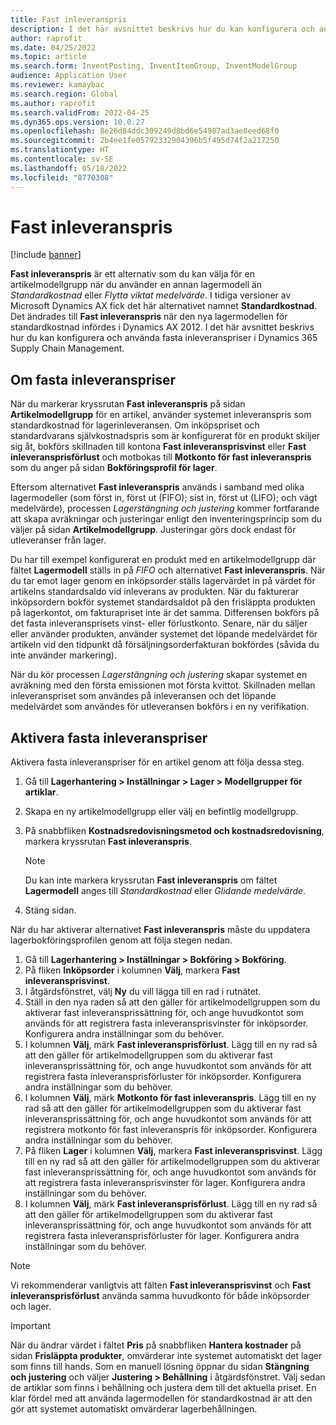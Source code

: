 ```yaml
---
title: Fast inleveranspris
description: I det här avsnittet beskrivs hur du kan konfigurera och använda fasta inleveranspriser i Microsoft Dynamics 365 Supply Chain Management.
author: raprofit
ms.date: 04/25/2022
ms.topic: article
ms.search.form: InventPosting, InventItemGroup, InventModelGroup
audience: Application User
ms.reviewer: kamaybac
ms.search.region: Global
ms.author: raprofit
ms.search.validFrom: 2022-04-25
ms.dyn365.ops.version: 10.0.27
ms.openlocfilehash: 8e26d84ddc309249d8bd6e54987ad3ae8eed68f0
ms.sourcegitcommit: 2b4ee1fe05792332904396b5f495d74f2a217250
ms.translationtype: HT
ms.contentlocale: sv-SE
ms.lasthandoff: 05/18/2022
ms.locfileid: "8770308"
---
```

# <a name="fixed-receipt-price"></a>Fast inleveranspris

[!include [banner](../includes/banner.md)]

**Fast inleveranspris** är ett alternativ som du kan välja för en artikelmodellgrupp när du använder en annan lagermodell än *Standardkostnad* eller *Flytta viktat medelvärde*. I tidiga versioner av Microsoft Dynamics AX fick det här alternativet namnet **Standardkostnad**. Det ändrades till **Fast inleveranspris** när den nya lagermodellen för standardkostnad infördes i Dynamics AX 2012. I det här avsnittet beskrivs hur du kan konfigurera och använda fasta inleveranspriser i Dynamics 365 Supply Chain Management.

## <a name="about-fixed-receipt-prices"></a>Om fasta inleveranspriser

När du markerar kryssrutan **Fast inleveranspris** på sidan **Artikelmodellgrupp** för en artikel, använder systemet inleveranspris som standardkostnad för lagerinleveransen. Om inköpspriset och standardvarans självkostnadspris som är konfigurerat för en produkt skiljer sig åt, bokförs skillnaden till kontona **Fast inleveransprisvinst** eller **Fast inleveransprisförlust** och motbokas till **Motkonto för fast inleveranspris** som du anger på sidan **Bokföringsprofil för lager**.

Eftersom alternativet **Fast inleveranspris** används i samband med olika lagermodeller (som först in, först ut (FIFO); sist in, först ut (LIFO); och vägt medelvärde), processen *Lagerstängning och justering* kommer fortfarande att skapa avräkningar och justeringar enligt den inventeringsprincip som du väljer på sidan **Artikelmodellgrupp**. Justeringar görs dock endast för utleveranser från lager.

Du har till exempel konfigurerat en produkt med en artikelmodellgrupp där fältet **Lagermodell** ställs in på *FIFO* och alternativet **Fast inleveranspris**. När du tar emot lager genom en inköpsorder ställs lagervärdet in på värdet för artikelns standardsaldo vid inleverans av produkten. När du fakturerar inköpsordern bokför systemet standardsaldot på den frisläppta produkten på lagerkontot, om fakturapriset inte är det samma. Differensen bokförs på det fasta inleveransprisets vinst- eller förlustkonto. Senare, när du säljer eller använder produkten, använder systemet det löpande medelvärdet för artikeln vid den tidpunkt då försäljningsorderfakturan bokfördes (såvida du inte använder markering).

När du kör processen *Lagerstängning och justering* skapar systemet en avräkning med den första emissionen mot första kvittot. Skillnaden mellan inleveranspriset som användes på inleveransen och det löpande medelvärdet som användes för utleveransen bokförs i en ny verifikation.

## <a name="enable-fixed-receipt-prices"></a>Aktivera fasta inleveranspriser

Aktivera fasta inleveranspriser för en artikel genom att följa dessa steg.

1. Gå till **Lagerhantering \> Inställningar \> Lager \> Modellgrupper för artiklar**.
2. Skapa en ny artikelmodellgrupp eller välj en befintlig modellgrupp.
3. På snabbfliken **Kostnadsredovisningsmetod och kostnadsredovisning**, markera kryssrutan **Fast inleveranspris**.

    > [!NOTE]
    > Du kan inte markera kryssrutan **Fast inleveranspris** om fältet **Lagermodell** anges till *Standardkostnad* eller *Glidande medelvärde*.

4. Stäng sidan.

När du har aktiverar alternativet **Fast inleveranspris** måste du uppdatera lagerbokföringsprofilen genom att följa stegen nedan.

1. Gå till **Lagerhantering \> Inställningar \> Bokföring \> Bokföring**.
1. På fliken **Inköpsorder** i kolumnen **Välj**, markera **Fast inleveransprisvinst**.
1. I åtgärdsfönstret, välj **Ny** du vill lägga till en rad i rutnätet.
1. Ställ in den nya raden så att den gäller för artikelmodellgruppen som du aktiverar fast inleveransprissättning för, och ange huvudkontot som används för att registrera fasta inleveransprisvinster för inköpsorder. Konfigurera andra inställningar som du behöver.
1. I kolumnen **Välj**, märk **Fast inleveransprisförlust**. Lägg till en ny rad så att den gäller för artikelmodellgruppen som du aktiverar fast inleveransprissättning för, och ange huvudkontot som används för att registrera fasta inleveransprisförluster för inköpsorder. Konfigurera andra inställningar som du behöver.
1. I kolumnen **Välj**, märk **Motkonto för fast inleveranspris**. Lägg till en ny rad så att den gäller för artikelmodellgruppen som du aktiverar fast inleveransprissättning för, och ange huvudkontot som används för att registrera motkonto för fast inleveranspris för inköpsorder. Konfigurera andra inställningar som du behöver.
1. På fliken **Lager** i kolumnen **Välj**, markera **Fast inleveransprisvinst**. Lägg till en ny rad så att den gäller för artikelmodellgruppen som du aktiverar fast inleveransprissättning för, och ange huvudkontot som används för att registrera fasta inleveransprisvinster för lager. Konfigurera andra inställningar som du behöver.
1. I kolumnen **Välj**, märk **Fast inleveransprisförlust**. Lägg till en ny rad så att den gäller för artikelmodellgruppen som du aktiverar fast inleveransprissättning för, och ange huvudkontot som används för att registrera fasta inleveransprisförluster för lager. Konfigurera andra inställningar som du behöver.

> [!NOTE]
> Vi rekommenderar vanligtvis att fälten **Fast inleveransprisvinst** och **Fast inleveransprisförlust** använda samma huvudkonto för både inköpsorder och lager.

> [!IMPORTANT]
> När du ändrar värdet i fältet **Pris** på snabbfliken **Hantera kostnader** på sidan **Frisläppta produkter**, omvärderar inte systemet automatiskt det lager som finns till hands. Som en manuell lösning öppnar du sidan **Stängning och justering** och väljer **Justering \> Behållning** i åtgärdsfönstret. Välj sedan de artiklar som finns i behållning och justera dem till det aktuella priset. En klar fördel med att använda lagermodellen för standardkostnad är att den gör att systemet automatiskt omvärderar lagerbehållningen.
